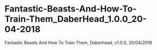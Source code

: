 # Fantastic-Beasts-And-How-To-Train-Them_DaberHead_1.0.0_20-04-2018
Fantastic Beasts And How To Train Them, Daberhead, v1.0.0, 20/04/2018
